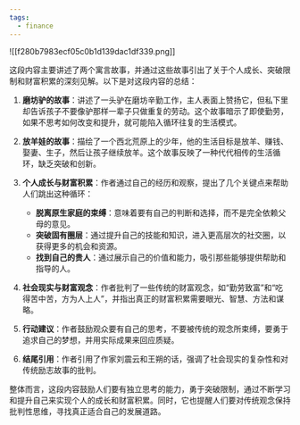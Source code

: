 ```yaml
---
tags:
  - finance
---
```


![[f280b7983ecf05c0b1d139dac1df339.png]]

这段内容主要讲述了两个寓言故事，并通过这些故事引出了关于个人成长、突破限制和财富积累的深刻见解。以下是对这段内容的总结：

1. **磨坊驴的故事**：讲述了一头驴在磨坊辛勤工作，主人表面上赞扬它，但私下里却告诉孩子不要像驴那样一辈子只做重复的劳动。这个故事暗示了即使勤劳，如果不思考如何改变和提升，就可能陷入循环往复的生活模式。

2. **放羊娃的故事**：描绘了一个西北荒原上的少年，他的生活目标是放羊、赚钱、娶妻、生子，然后让孩子继续放羊。这个故事反映了一种代代相传的生活循环，缺乏突破和创新。

3. **个人成长与财富积累**：作者通过自己的经历和观察，提出了几个关键点来帮助人们跳出这种循环：
   - **脱离原生家庭的束缚**：意味着要有自己的判断和选择，而不是完全依赖父母的意见。
   - **突破固有圈层**：通过提升自己的技能和知识，进入更高层次的社交圈，以获得更多的机会和资源。
   - **找到自己的贵人**：通过展示自己的价值和能力，吸引那些能够提供帮助和指导的人。

4. **社会现实与财富观念**：作者批判了一些传统的财富观念，如“勤劳致富”和“吃得苦中苦，方为人上人”，并指出真正的财富积累需要眼光、智慧、方法和谋略。

5. **行动建议**：作者鼓励观众要有自己的思考，不要被传统的观念所束缚，要勇于追求自己的梦想，并用实际成果来回应质疑。

6. **结尾引用**：作者引用了作家刘震云和王朔的话，强调了社会现实的复杂性和对传统励志故事的批判。

整体而言，这段内容鼓励人们要有独立思考的能力，勇于突破限制，通过不断学习和提升自己来实现个人的成长和财富积累。同时，它也提醒人们要对传统观念保持批判性思维，寻找真正适合自己的发展道路。

